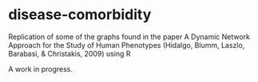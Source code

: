 # disease-comorbidity

Replication of some of the graphs found in the paper A Dynamic Network Approach for the Study of Human
Phenotypes (Hidalgo, Blumm, Laszlo, Barabasi, & Christakis, 2009) using R

A work in progress.
